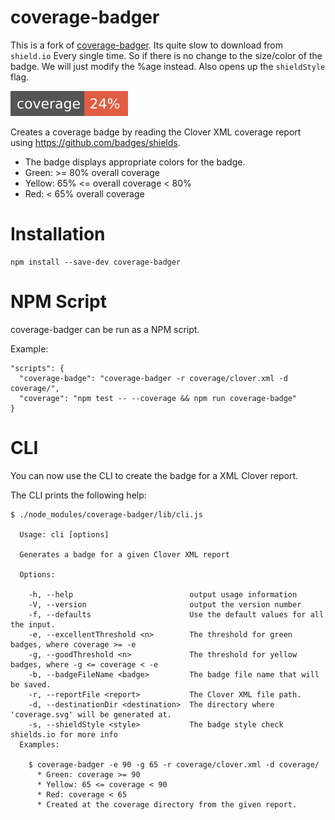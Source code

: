 # coverage-badger

This is a fork of [coverage-badger](https://github.com/notnotse/coverage-badger). Its quite slow to download from `shield.io` Every single time. So if there is no change to the size/color of the badge. We will just modify the %age instead. Also opens up the `shieldStyle` flag.

![coverage](./shields/coverage.svg)

Creates a coverage badge by reading the Clover XML coverage report using https://github.com/badges/shields.

* The badge displays appropriate colors for the badge.
* Green: >= 80% overall coverage
* Yellow: 65% <= overall coverage < 80%
* Red: < 65% overall coverage

# Installation

```
npm install --save-dev coverage-badger
```

# NPM Script

coverage-badger can be run as a NPM script.

Example:

```
"scripts": {
  "coverage-badge": "coverage-badger -r coverage/clover.xml -d coverage/",
  "coverage": "npm test -- --coverage && npm run coverage-badge"
}
```

# CLI

You can now use the CLI to create the badge for a XML Clover report.

The CLI prints the following help:

```
$ ./node_modules/coverage-badger/lib/cli.js

  Usage: cli [options]

  Generates a badge for a given Clover XML report

  Options:

    -h, --help                          output usage information
    -V, --version                       output the version number
    -f, --defaults                      Use the default values for all the input.
    -e, --excellentThreshold <n>        The threshold for green badges, where coverage >= -e
    -g, --goodThreshold <n>             The threshold for yellow badges, where -g <= coverage < -e
    -b, --badgeFileName <badge>         The badge file name that will be saved.
    -r, --reportFile <report>           The Clover XML file path.
    -d, --destinationDir <destination>  The directory where 'coverage.svg' will be generated at.
    -s, --shieldStyle <style>           The badge style check shields.io for more info
  Examples:

    $ coverage-badger -e 90 -g 65 -r coverage/clover.xml -d coverage/
      * Green: coverage >= 90
      * Yellow: 65 <= coverage < 90
      * Red: coverage < 65
      * Created at the coverage directory from the given report.
```
